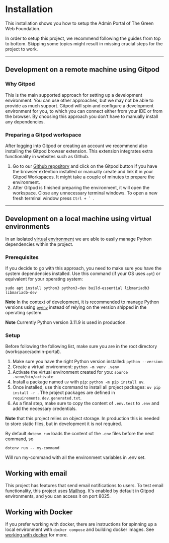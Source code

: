 # Installation

This installation shows you how to setup the Admin Portal of The Green Web Foundation.

In order to setup this project, we recommend following the guides from top to bottom. Skipping some topics might result in missing crucial steps for the project to work.

---
## Development on a remote machine using Gitpod

### Why Gitpod
This is the main supported approach for setting up a development environment. You can use other approaches, but we may not be able to provide as much support. Gitpod will spin and configure a development environment for you, to which you can connect either from your IDE or from the browser. By choosing this approach you don't have to manually install any dependencies.
 
### Preparing a Gitpod workspace
After logging into Gitpod or creating an account we recommend also installing the Gitpod browser extension. This extension integrates extra functionality in websites such as Github.

1. Go to our [Github repository](https://github.com/thegreenwebfoundation/admin-portal) and click on the Gitpod button if you have the browser extention installed or manually create and link it in your Gitpod Workspaces. It might take a couple of minutes to prepare the environment.
2. After Gitpod is finished preparing the environment, it will open the workspace. Close any unnecessary terminal windows. To open a new fresh terminal window press ```Ctrl + ` ```.
---
## Development on a local machine using virtual environments
In an isolated [virtual environment](https://docs.python.org/3/tutorial/venv.html) we are able to easily manage Python dependencies within the project. 

### Prerequisites
If you decide to go with this approach, you need to make sure you have the system dependencies installed. Use this command (if your OS uses `apt`) or equivalent for your operating system:

```
sudo apt install python3 python3-dev build-essential libmariadb3 libmariadb-dev
```

__Note__ In the context of development, it is recommended to manage Python versions using [`pyenv`](https://github.com/pyenv/pyenv) instead of relying on the version shipped in the operating system.

__Note__ Currently Python version 3.11.9 is used in production.

### Setup
Before following the following list, make sure you are in the root directory (workspace/admin-portal).

1. Make sure you have the right Python version installed: `python --version`
2. Create a virtual environment: `python -m venv .venv`
3. Activate the virtual environment created for you: `source .venv/bin/activate`
4. Install a package named `uv` with `pip`: `python -m pip install uv`.
5. Once installed, use this command to install all project packages: `uv pip install -r `. The project packages are defined in `requirements.dev.generated.txt`.
5. As a final step, make sure to copy the content of `.env.test` to `.env` and add the necessary credentials.

__Note__ that this project relies on object storage. In production this is needed to store static files, but in development it is not required.

By default `dotenv run` loads the content of the `.env` files before the next command, so 

```
dotenv run -- my-command
```

Will run my-command with all the environment variables in .env set.

## Working with email

This project has features that send email notifications to users. To test email functionality, this project uses [Mailhog](https://github.com/mailhog/MailHog). It's enabled by default in Gitpod environments, and you can access it on port 8025.

## Working with Docker

If you prefer working with docker, there are instructions for spinning up a local environment with `docker compose` and building docker images. See [working with docker](working-with-docker.md) for more.
